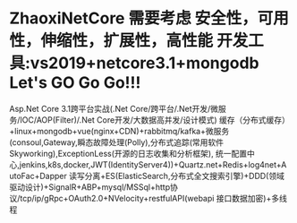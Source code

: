 # ZhaoxiNetCore 需要考虑 安全性，可用性，伸缩性，扩展性，高性能 开发工具:vs2019+netcore3.1+mongodb  Let's GO Go Go!!!
Asp.Net Core 3.1跨平台实战(.Net Core/跨平台/.Net开发/微服务/IOC/AOP(Filter)/.Net Core开发/大数据高并发/设计模式)
缓存（分布式缓存）+linux+mongodb+vue(nginx+CDN)+rabbitmq/kafka+微服务(consoul,Gateway,瞬态故障处理(Polly),分布式追踪(常用软件Skyworking),ExceptionLess(开源的日志收集和分析框架),
统一配置中心,jenkins,k8s,docker,JWT(IdentityServer4))+Quartz.net+Redis+log4net+AutoFac+Dapper
读写分离+ES(ElasticSearch,分布式全文搜索引擎)+DDD(领域驱动设计)+SignalR+ABP+mysql/MSSql+http协议/tcp/ip/gRpc+OAuth2.0+NVelocity+restfulAPI(webapi 接口数据加密)+多线程
